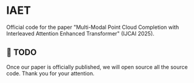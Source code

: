 # IAET
Official code for the paper "Multi-Modal Point Cloud Completion with Interleaved Attention Enhanced Transformer" (IJCAI 2025).

## 📄 TODO
Once our paper is officially published, we will open source all the source code. Thank you for your attention.

